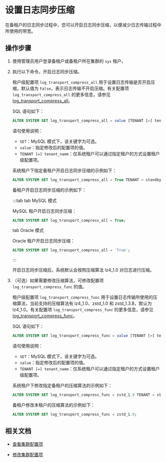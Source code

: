 # 设置日志同步压缩

在备租户的日志同步过程中，您可以开启日志同步压缩，以便减少日志传输过程中所使用的带宽。

## 操作步骤

1. 使用管理员用户登录备租户或备租户所在集群的 `sys` 租户。

2. 执行以下命令，开启日志同步压缩。

   租户级配置项 `log_transport_compress_all` 用于设置日志传输是否开启压缩，默认值为 `False`，表示日志传输不开启压缩。有关配置项 `log_transport_compress_all` 的更多信息，请参见 [log_transport_compress_all](../../../../700.reference/800.configuration-items-and-system-variables/100.system-configuration-items/400.tenant-level-configuration-items/5800.log_transport_compress_all.md)。

   SQL 语句如下：

   ```sql
   ALTER SYSTEM SET log_transport_compress_all = value [TENANT [=] tenant_name];
   ```

   语句使用说明：

   * `SET`：MySQL 模式下，该关键字为可选。
   * `value`：指定修改后的配置项的值。
   * `TENANT [=] tenant_name`：仅系统租户可以通过指定租户的方式设置租户级配置项。

   系统租户下指定备租户开启日志同步压缩的示例如下：

   ```sql
   ALTER SYSTEM SET log_transport_compress_all = True TENANT = standby_tenant;
   ```

   备租户开启日志同步压缩的示例如下：

   :::tab
   tab MySQL 模式

   MySQL 租户开启日志同步压缩：

   ```sql
   ALTER SYSTEM SET log_transport_compress_all = True;
   ```

   tab Oracle 模式

   Oracle 租户开启日志同步压缩：
   
   ```sql
   ALTER SYSTEM SET log_transport_compress_all = 'True';
   ```

   :::

   开启日志同步压缩后，系统默认会按照压缩算法 lz4_1.0 对日志进行压缩。

3. （可选）如果需要修改压缩算法，可修改配置项 `log_transport_compress_func` 的值。

   租户级配置项 `log_transport_compress_func` 用于设置日志传输所使用的压缩算法，当前支持的压缩算法有 lz4_1.0、zstd_1.0 和 zstd_1.3.8，默认为 lz4_1.0。有关配置项 `log_transport_compress_func` 的更多信息，请参见 [log_transport_compress_func](../../../../700.reference/800.configuration-items-and-system-variables/100.system-configuration-items/400.tenant-level-configuration-items/5900.log_transport_compress_func.md)。

   SQL 语句如下：

   ```sql
   ALTER SYSTEM SET log_transport_compress_func = value [TENANT [=] tenant_name];
   ```

   语句使用说明：

   * `SET`：MySQL 模式下，该关键字为可选。
   * `value`：指定修改后的配置项的值。
   * `TENANT [=] tenant_name`：仅系统租户可以通过指定租户的方式设置租户级配置项。

   系统租户下修改指定备租户的压缩算法的示例如下：

   ```sql
   ALTER SYSTEM SET log_transport_compress_func = zstd_1.0 TENANT = standby_tenant;
   ```

   备租户修改本租户的压缩算法的示例如下：

   ```sql
   ALTER SYSTEM SET log_transport_compress_func = zstd_1.0;
   ```

## 相关文档

* [查看集群配置项](../../../100.cluster-management/300.common-cluster-operations/1200.view-cluster-parameters.md)

* [修改集群配置项](../../../100.cluster-management/300.common-cluster-operations/1300.modify-cluster-parameters.md)
